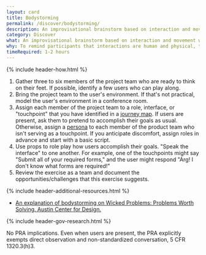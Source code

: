 ```yaml
---
layout: card
title: Bodystorming
permalink: /discover/bodystorming/
description: An improvisational brainstorm based on interaction and movement with the body.
category: Discover
what: An improvisational brainstorm based on interaction and movement with the body.
why: To remind participants that interactions are human and physical, to teach stakeholders empathy for users, and to get away from our computers.
timeRequired: 1-2 hours
---
```


{% include header-how.html %}

1. Gather three to six members of the project team who are ready to think on their feet. If possible, identify a few users who can play along.
1. Bring the project team to the user's environment. If that's not practical, model the user's environment in a conference room.
1. Assign each member of the project team to a role, interface, or "touchpoint" that you have identified in a [journey map](/decide/journey-mapping/). If users are present, ask them to pretend to accomplish their goals as usual. Otherwise, assign a [persona](/decide/personas/) to each member of the product team who isn't serving as a touchpoint. If you anticipate discomfort, assign roles in advance and start with a basic script.
1. Use props to role play how users accomplish their goals. "Speak the interface" to one another. For example, one of the touchpoints might say "Submit all of your required forms," and the user might respond "Arg! I don't know what forms are required!"
1. Review the exercise as a team and document the opportunities/challenges that this exercise suggests.

<section class="method--section method--section--additional-resources" markdown="1">
{% include header-additional-resources.html %}

- [An explanation of bodystorming on Wicked Problems: Problems Worth Solving. Austin Center for Design.](https://www.wickedproblems.com/6_bodystorming.php)
</section>

<section class="method--section method--section--government-considerations" markdown="1" >
{% include header-gov-research.html %}

No PRA implications. Even when users are present, the PRA explicitly exempts direct observation and non-standardized conversation, 5 CFR 1320.3(h)3.
</section>
